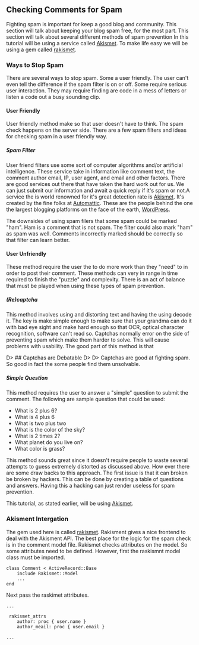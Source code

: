## Checking Comments for Spam
Fighting spam is important for keep a good blog and community. This section will talk about keeping your blog spam free, for the most part. This section will talk about several different methods of spam prevention In this tutorial will be using a service called [Akismet](http://akismet.com/). To make life easy we will be using a gem called [rakismet](https://github.com/joshfrench/rakismet).

### Ways to Stop Spam
There are several ways to stop spam. Some a user friendly. The user can't even tell the difference if the spam filter is on or off. Some require serious user interaction. They may require finding are code in a mess of letters or listen a code out a busy sounding clip.

#### User Friendly
User friendly method make so that user doesn't have to think. The spam check happens on the server side. There are a few spam filters and ideas for checking spam in a user friendly way.

##### Spam Filter
 User friend filters use some sort of computer algorithms and/or artificial intelligence. These service take in information like comment text, the comment author email, IP, user agent, and email and other factors. There are good services out there that have taken the hard work out for us. We can just submit our information and await a quick reply if it's spam or not.A service the is world renowned for it's great detection rate is [Akismet](http://akismet.com/). It's created by the fine folks at [Automattic](http://automattic.com/). These are the people behind the one the largest blogging platforms on the face of the earth, [WordPress](http://wordpress.org).

The downsides of using spam filers that some spam could be marked "ham". Ham is a comment that is not spam. The filter could also mark "ham" as spam was well. Comments incorrectly marked should be correctly so that filter can learn better.

#### User Unfriendly
These method require the user the to do more work than they
"need" to in order to post their comment. These methods
can very in range in time required to finish the "puzzle" and
complexity. There is an act of balance that must be played
when using these types of spam prevention.

##### (Re)captcha
This method involves using and  distorting text and having the using decode it. The key is make simple enough to make sure that your grandma can do it with bad eye sight and make hard enough so that OCR, optical character recognition, software can't read so. Captchas normally error on the side of preventing spam which make them harder to solve. This will cause problems with usability. The good part of this method is that 

D> ## Captchas are Debatable
D>
D> Captchas are good at fighting spam. So good in fact the some people find them unsolvable.

##### Simple Question
This method requires the user to answer a "simple" question to submit the comment. The following are sample question that could be used:

* What is 2 plus 6?
* What is 4 plus 6
* What is two plus two
* What is the color of the sky?
* What is 2 times 2?
* What planet do you live on?
* What color is grass?

This method sounds great since it doesn't require people to waste several attempts to guess extremely distorted as discussed above. How ever there are some draw backs to this approach. The first issue is that it can broken be broken by hackers. This can be done by creating a table of questions and answers. Having this a hacking can just render useless for spam prevention.

This tutorial, as stated earlier, will be using [Akismet](http://akismet.com/).

### Akisment Intergation
The gem used here is called [rakismet](https://github.com/joshfrench/rakismet). Rakisment gives a nice frontend to deal with the Akisment API. The best place for the logic for the spam check is in the comment model file. Rakismet checks attributes on the model. So some attributes need to be defined. However, first the raskismnt model class must be imported. 

	class Comment < ActiveRecord::Base
		include Rakismet::Model
		...
	end

Next pass the raskimet attributes.

	...

	 rakismet_attrs
	 	author: proc { user.name }
	 	author_meail: proc { user.email }

	...



